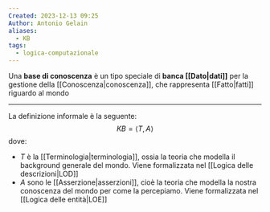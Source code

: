 ```yaml
---
Created: 2023-12-13 09:25
Author: Antonio Gelain
aliases:
  - KB
tags:
  - logica-computazionale
---
```


Una **base di conoscenza** è un tipo speciale di **banca [[Dato|dati]]** per la gestione della [[Conoscenza|conoscenza]], che rappresenta [[Fatto|fatti]] riguardo al mondo

---
La definizione informale è la seguente:
$$KB = \langle T, A \rangle$$
dove:
- $T$ è la [[Terminologia|terminologia]], ossia la teoria che modella il background generale del mondo.
  Viene formalizzata nel [[Logica delle descrizioni|LOD]]
- $A$ sono le [[Asserzione|asserzioni]], cioè la teoria che modella la nostra conoscenza del mondo per come la percepiamo.
  Viene formalizzata nel [[Logica delle entità|LOE]]